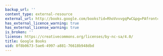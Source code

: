 ```yaml
---
backup_url: ''
content_type: external-resource
external_url: http://books.google.com/books?id=RhoVvvvgqPwC&pg=PAfrontcover
has_external_licence_warning: true
has_external_license_warning: true
is_broken: ''
license: https://creativecommons.org/licenses/by-nc-sa/4.0/
title: Google Books
uid: 0f8b0673-5ae6-4997-a881-76618b948dbd
---
```

